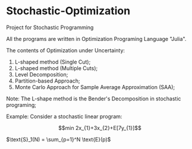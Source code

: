 # Stochastic-Optimization
Project for Stochastic Programming

All the programs are written in Optimization Programing Language "Julia".

The contents of Optimization under Uncertainty:

1. L-shaped method (Single Cut);
2. L-shaped method (Multiple Cuts);
3. Level Decomposition;
4. Partition-based Approach;
5. Monte Carlo Approach for Sample Average Approximation (SAA);

Note: The L-shape method is the Bender's Decomposition in stochastic programing;

Example:
Consider a stochastic linear program:
<center>  $$min 2x_{1}+3x_{2}+E[7y_{1}]$$ </center>


$\text{S}_1(N) = \sum_{p=1}^N \text{E}(p)$
